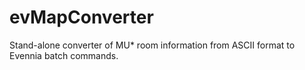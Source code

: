 # evMapConverter
Stand-alone converter of MU* room information from ASCII format to Evennia batch commands.
